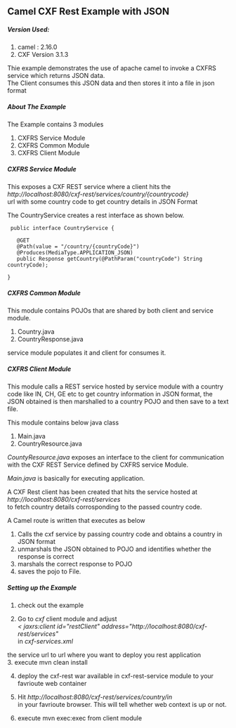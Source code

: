 Camel CXF Rest Example with JSON
-----------------------------------------

##### Version Used:
1. camel : 2.16.0
2. CXF Version  3.1.3

Thie example demonstrates the use of apache camel to invoke a CXFRS service which returns JSON data.    
The Client consumes this JSON data and then stores it into a file in json format

##### About The Example

The Example contains 3 modules

1. CXFRS Service Module  
2. CXFRS Common Module
3. CXFRS Client Module  


##### CXFRS Service Module  
 		
This exposes a CXF REST service where a client hits the  
_http://localhost:8080/cxf-rest/services/country/{countrycode}_  
url with some country code to get country details in JSON Format
		
The CountryService creates a rest interface as shown below.  
	
     public interface CountryService {  
     
       @GET  			
       @Path(value = "/country/{countryCode}")
       @Produces(MediaType.APPLICATION_JSON)  
       public Response getCountry(@PathParam("countryCode") String countryCode);
     
    }  

##### CXFRS Common Module
		
This module contains POJOs that are shared by both client and service module.  

1. Country.java  
2. CountryResponse.java 
		
service module populates it and client for consumes it.  

			
##### CXFRS Client Module
		
This module calls a REST service hosted by service module with a country code like IN, CH, GE etc to get country information in JSON format, the JSON obtained is then marshalled to a country POJO and then save to a text file.
		
This module contains below java class  

1. Main.java
2. CountryResource.java
			
*CountyResource.java* exposes an interface to the client 	for communication with the CXF REST Service defined by CXFRS service Module.
		
*Main.java* is basically for executing application.
		
A CXF Rest client has been created that hits the service hosted at  
_http://localhost:8080/cxf-rest/services_  
to fetch country details corrosponding to the passed country code.
	    
A Camel route is written that executes as below

1. Calls the cxf service by passing country code and obtains a country in JSON format 
2. unmarshals the JSON obtained to POJO and identifies whether the response is correct
3. marshals the correct response to POJO
4. saves the pojo to File.

##### Setting up the Example

1. check out the example

2. Go to *cxf* client module and adjust  
_< jaxrs:client id="restClient" address="http://localhost:8080/cxf-rest/services"_   
in _cxf-services.xml_
		
  the service url to url where you want to deploy you rest application		  
3.   execute 
			mvn clean install
			
4.  deploy the cxf-rest war available in cxf-rest-service module to  your favrioute web container
5.  Hit 
_http://localhost:8080/cxf-rest/services/country/in_  
in your favrioute browser.
		  This will tell whether web context is up or not.
		  
6.  execute mvn exec:exec from client module
		

